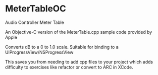 MeterTableOC
============

Audio Controller Meter Table

An Objective-C version of the MeterTable.cpp sample code provided by Apple

Converts dB to a 0 to 1.0 scale. Suitable for binding to a UIProgressView/NSProgressView

This saves you from needing to add cpp files to your project which adds difficulty to exercises like refactor or convert to ARC in XCode.